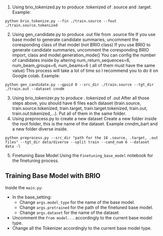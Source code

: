 1. Using brio_tokenized.py to produce .tokenized of .source and .target. Example:
```console
python brio_tokenize.py --fin ./train.source --fout ./train.source.tokenized
```
2. Using gen_candidate.py to produce .out file from .source file If you use base model to generate candidate summaries, uncomment the coresponding class of that model (not BRIO class) If you use BRIO to generate candidate summaries, uncomment the coresponding BRIO import, class and model.generation_mode() You can config the number of candidates inside by altering num_return_sequences=6, num_beam_groups=6, num_beams=6 ( all of them must have the same value) This process will take a lot of time so I recommend you to do it on Google colab. Example:
```console
python gen_candidate.py --gpuid 0 --src_dir ./train.source --tgt_dir ./train.out --dataset cnndm 
```
3. Using brio_tokenizer.py to produce . tokenized of .out
After all those steps above, you should have 6 files each dataset (train.source, train.source.tokenized, train.target, train.target.tokenized, train.out, train.out.tokenized,...). Put all of them in the same folder.
4. Using preprocess.py to create a new dataset
Create a new folder inside the root folder, this is the name of the dataset. Example cnndm_bart and a new folder diverse inside.
```console
python preprocess.py --src_dir "path for the 18 .source, .target, .out files" --tgt_dir data/diverse --split train --cand_num 6 --dataset data -l
```
5. Finetuning Base Model
Using the `Finetuning_base_model` notebook for the finetuning process.
## Training Base Model with BRIO
Inside the `main.py`:
  - In the base_setting: 
    + Change `args.model_type` for the name of the base model.
    + Change `args.pretrained` for the path of the finetuned base model.
    + Change `args.dataset` for the name of the dataset
  - Uncomment the `from model...` accordingly to the current base model type.
  - Change all the Tokenizer accordingly to the current base model type.
